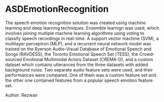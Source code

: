 # ASDEmotionRecognition

The speech emotion recognition solution was created using machine learning and deep learning techniques. Ensemble learnign was used, which involves joining multiple machine learning algorithms using voting to classify speech recordings in real-time. A support vector machine (SVM), a multilayer perceptron (MLP), and a recurrent neural network model was trained on the Ryerson Audio-Visual Database of Emotional Speech and Songs (RAVDESS), the Toronto Emotional Speech Set (TESS), the Crowd-sourced Emotional Multimodal Actors Dataset (CREMA-D), and a custom dataset which contains utterances from the three datasets with added background noise. Two separate audio feature sets were used, and their performances were compared. One of them was a custom feature set and the other one contained features from a popular speech emotion feature set.

Author: Rezwan


